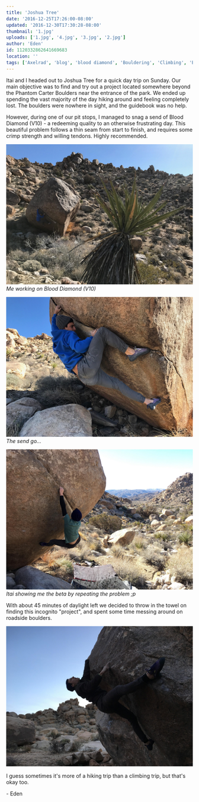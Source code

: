 ```yaml
---
title: 'Joshua Tree'
date: '2016-12-25T17:26:00-08:00'
updated: '2016-12-30T17:30:28-08:00'
thumbnail: '1.jpg'
uploads: ['1.jpg', '4.jpg', '3.jpg', '2.jpg']
author: 'Eden'
id: 1120332862641669683
location: ''
tags: ['Axelrad', 'blog', 'blood diamond', 'Bouldering', 'Climbing', 'Eden', 'Five Ten', 'granite', 'Itai', 'Joshua', 'national', 'park', 'Tree']
---
```


Itai and I headed out to Joshua Tree for a quick day trip on Sunday. Our main objective was to find and try out a project located somewhere beyond the Phantom Carter Boulders near the entrance of the park. We ended up spending the vast majority of the day hiking around and feeling completely lost. The boulders were nowhere in sight, and the guidebook was no help.

However, during one of our pit stops, I managed to snag a send of Blood Diamond (V10) - a redeeming quality to an otherwise frustrating day. This beautiful problem follows a thin seam from start to finish, and requires some crimp strength and willing tendons. Highly recommended.

![Me working on Blood Diamond (V10)](uploads/1.jpg)*Me working on Blood Diamond (V10)*

![The send go...](uploads/4.jpg)*The send go...*

![Itai showing me the beta by repeating the problem ;p](uploads/3.jpg)*Itai showing me the beta by repeating the problem ;p*

With about 45 minutes of daylight left we decided to throw in the towel on finding this incognito "project", and spent some time messing around on roadside boulders.

![image alt](uploads/2.jpg)

I guess sometimes it's more of a hiking trip than a climbing trip, but that's okay too.

\- Eden

